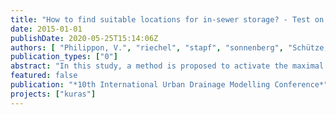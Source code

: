 ```yaml
---
title: "How to find suitable locations for in-sewer storage? - Test on a combined sewer catchment in Berlin"
date: 2015-01-01
publishDate: 2020-05-25T15:14:06Z
authors: [ "Philippon, V.", "riechel", "stapf", "sonnenberg", "Schütze, M.", "Pawlowsky-Reusing, E.", "rouault" ]
publication_types: ["0"]
abstract: "In this study, a method is proposed to activate the maximal in-sewer storage volume of a combined sewer system (CSS) with a limited number of flow regulators to reduce negative impacts of combined sewer overflows (CSO). Based on a detailed analysis of the CSS structure, it indicates suitable locations to install flow regulators. The method has been developed in the programming language R and tested on the Berlin’s biggest CSS. Flow regulators have been implemented in the CSS Infoworks model at the five most suitable locations found and tested for different rainfall conditions. It was found that significant additional in-sewer storage capacity can be activated (~50% of the already existing capacity) leading to CSO volume and pollutant load reductions up to 62% for a three-monthly rain event of 60 minutes duration."
featured: false
publication: "*10th International Urban Drainage Modelling Conference*"
projects: ["kuras"]
---
```


